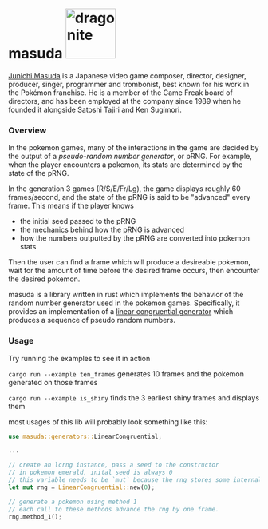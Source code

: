 # masuda <img src="https://archive-media-1.nyafuu.org/vp/image/1538/51/1538515003451.gif" width="100" title="dragonite">

[Junichi Masuda](https://en.wikipedia.org/wiki/Junichi_Masuda) is a Japanese video game composer, director, designer, producer, singer, programmer and trombonist, best known for his work in the Pokémon franchise. He is a member of the Game Freak board of directors, and has been employed at the company since 1989 when he founded it alongside Satoshi Tajiri and Ken Sugimori.

### Overview
In the pokemon games, many of the interactions in the game are decided by the output of a _pseudo-random number generator_, or pRNG.  For example, when the player encounters a pokemon, its stats are determined by the state of the pRNG.

In the generation 3 games (R/S/E/Fr/Lg), the game displays roughly 60 frames/second, and the state of the pRNG is said to be "advanced" every frame.  This means if the player knows
* the initial seed passed to the pRNG
* the mechanics behind how the pRNG is advanced
* how the numbers outputted by the pRNG are converted into pokemon stats

Then the user can find a frame which will produce a desireable pokemon, wait for the amount of time before the desired frame occurs, then encounter the desired pokemon.

masuda is a library written in rust which implements the behavior of the random number generator used in the pokemon games.  Specifically, it provides an implementation of a [linear congruential generator](https://en.wikipedia.org/wiki/Linear_congruential_generator) which produces a sequence of pseudo random numbers.

### Usage
Try running the examples to see it in action

`cargo run --example ten_frames` generates 10 frames and the pokemon generated on those frames

`cargo run --example is_shiny` finds the 3 earliest shiny frames and displays them

most usages of this lib will probably look something like this:
```rust
use masuda::generators::LinearCongruential;

...

// create an lcrng instance, pass a seed to the constructor
// in pokemon emerald, inital seed is always 0
// this variable needs to be `mut` because the rng stores some internal state
let mut rng = LinearCongruential::new(0);

// generate a pokemon using method 1
// each call to these methods advance the rng by one frame.
rng.method_1();
```
